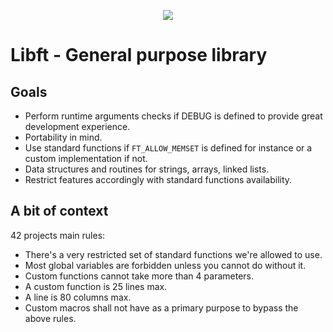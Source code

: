 <p align="center">
  <img src="https://pbs.twimg.com/media/DQl3AJ1WsAEwl_C.jpg"/><br>
</p>

# Libft - General purpose library

## Goals
- Perform runtime arguments checks if DEBUG is defined to provide great
development experience.
- Portability in mind.
- Use standard functions if `FT_ALLOW_MEMSET` is defined for instance or a
custom implementation if not.
- Data structures and routines for strings, arrays, linked lists.
- Restrict features accordingly with standard functions availability.

## A bit of context
42 projects main rules:
- There's a very restricted set of standard functions we're allowed to use.
- Most global variables are forbidden unless you cannot do without it.
- Custom functions cannot take more than 4 parameters.
- A custom function is 25 lines max.
- A line is 80 columns max.
- Custom macros shall not have as a primary purpose to bypass the above rules.
